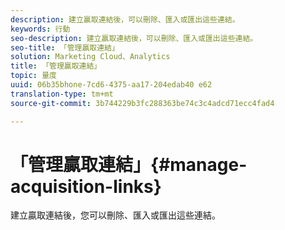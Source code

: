 ```yaml
---
description: 建立贏取連結後，可以刪除、匯入或匯出這些連結。
keywords: 行動
seo-description: 建立贏取連結後，可以刪除、匯入或匯出這些連結。
seo-title: 「管理贏取連結」
solution: Marketing Cloud、Analytics
title: 「管理贏取連結」
topic: 量度
uuid: 06b35bhone-7cd6-4375-aa17-204edab40 e62
translation-type: tm+mt
source-git-commit: 3b744229b3fc288363be74c3c4adcd71ecc4fad4

---
```



# 「管理贏取連結」{#manage-acquisition-links}

建立贏取連結後，您可以刪除、匯入或匯出這些連結。